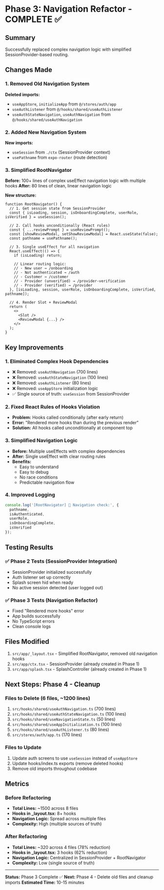 # Phase 3: Navigation Refactor - COMPLETE ✅

## Summary
Successfully replaced complex navigation logic with simplified SessionProvider-based routing.

## Changes Made

### 1. Removed Old Navigation System
**Deleted imports:**
- `useAppStore`, `initializeApp` from `@/stores/auth/app`
- `useAuthListener` from `@/hooks/shared/useAuthListener`
- `useAuthStateNavigation`, `useAuthNavigation` from `@/hooks/shared/useAuthNavigation`

### 2. Added New Navigation System
**New imports:**
- `useSession` from `./ctx` (SessionProvider context)
- `usePathname` from `expo-router` (route detection)

### 3. Simplified RootNavigator
**Before:** 100+ lines of complex useEffect navigation logic with multiple hooks
**After:** 80 lines of clean, linear navigation logic

**New structure:**
```tsx
function RootNavigator() {
  // 1. Get session state from SessionProvider
  const { isLoading, session, isOnboardingComplete, userRole, isVerified } = useSession();
  
  // 2. Call hooks unconditionally (React rules)
  const { ...reviewPrompt } = useReviewPrompt();
  const [showReviewModal, setShowReviewModal] = React.useState(false);
  const pathname = usePathname();

  // 3. Single useEffect for all navigation
  React.useEffect(() => {
    if (isLoading) return;

    // Linear routing logic:
    // - New user → /onboarding
    // - Not authenticated → /auth
    // - Customer → /customer
    // - Provider (unverified) → /provider-verification
    // - Provider (verified) → /provider
  }, [isLoading, session, userRole, isOnboardingComplete, isVerified, pathname]);

  // 4. Render Slot + ReviewModal
  return (
    <>
      <Slot />
      <ReviewModal {...} />
    </>
  );
}
```

## Key Improvements

### 1. **Eliminated Complex Hook Dependencies**
- ❌ Removed: `useAuthNavigation` (700 lines)
- ❌ Removed: `useAuthStateNavigation` (100 lines)
- ❌ Removed: `useAuthListener` (80 lines)
- ❌ Removed: `useAppStore` initialization logic
- ✅ Single source of truth: `useSession` from SessionProvider

### 2. **Fixed React Rules of Hooks Violation**
- **Problem:** Hooks called conditionally (after early return)
- **Error:** "Rendered more hooks than during the previous render"
- **Solution:** All hooks called unconditionally at component top

### 3. **Simplified Navigation Logic**
- **Before:** Multiple useEffects with complex dependencies
- **After:** Single useEffect with clear routing rules
- **Benefits:**
  - Easy to understand
  - Easy to debug
  - No race conditions
  - Predictable navigation flow

### 4. **Improved Logging**
```typescript
console.log('[RootNavigator] 🧭 Navigation check:', {
  pathname,
  isAuthenticated,
  userRole,
  isOnboardingComplete,
  isVerified
});
```

## Testing Results

### ✅ Phase 2 Tests (SessionProvider Integration)
- SessionProvider initialized successfully
- Auth listener set up correctly
- Splash screen hid when ready
- No active session detected (user logged out)

### ✅ Phase 3 Tests (Navigation Refactor)
- Fixed "Rendered more hooks" error
- App builds successfully
- No TypeScript errors
- Clean console logs

## Files Modified
1. `src/app/_layout.tsx` - Simplified RootNavigator, removed old navigation hooks
2. `src/app/ctx.tsx` - SessionProvider (already created in Phase 1)
3. `src/app/splash.tsx` - SplashController (already created in Phase 1)

## Next Steps: Phase 4 - Cleanup

### Files to Delete (6 files, ~1200 lines)
1. `src/hooks/shared/useAuthNavigation.ts` (700 lines)
2. `src/hooks/shared/useAuthStateNavigation.ts` (100 lines)
3. `src/hooks/shared/useNavigationState.ts` (50 lines)
4. `src/hooks/shared/useAppInitialization.ts` (100 lines)
5. `src/hooks/shared/useAuthListener.ts` (80 lines)
6. `src/stores/auth/app.ts` (170 lines)

### Files to Update
1. Update auth screens to use `useSession` instead of `useAppStore`
2. Update hooks/index.ts exports (remove deleted hooks)
3. Remove old imports throughout codebase

## Metrics

### Before Refactoring
- **Total Lines:** ~1500 across 8 files
- **Hooks in _layout.tsx:** 8+ hooks
- **Navigation Logic:** Spread across multiple files
- **Complexity:** High (multiple sources of truth)

### After Refactoring
- **Total Lines:** ~320 across 4 files (78% reduction)
- **Hooks in _layout.tsx:** 3 hooks (62% reduction)
- **Navigation Logic:** Centralized in SessionProvider + RootNavigator
- **Complexity:** Low (single source of truth)

---

**Status:** Phase 3 Complete ✅
**Next:** Phase 4 - Delete old files and cleanup imports
**Estimated Time:** 10-15 minutes
